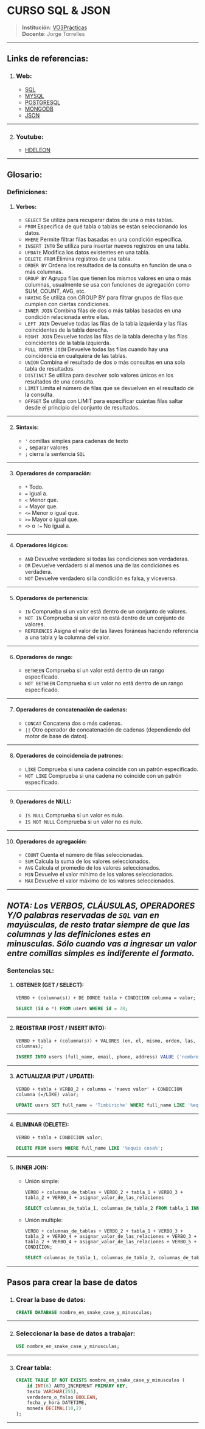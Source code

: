 # CURSO SQL & JSON
> **Institución**: [VO3Prácticas](https://vo3practicas.com/)<br>
> **Docente**: Jorge Torrelles
---
## Links de referencias:
1. ### Web:
    - [SQL](https://www.w3schools.com/sql/default.asp)
    - [MYSQL](https://www.w3schools.com/mysql/default.asp)
    - [POSTGRESQL](https://www.w3schools.com/postgresql/index.php)
    - [MONGODB](https://www.w3schools.com/mongodb/index.php)
    - [JSON](https://www.json.org/json-en.html)
---
2. ### Youtube:
    - [HDELEON](https://www.youtube.com/watch?v=fqxuHo2MJY8&ab_channel=hdeleon.net)
---
## Glosario:
### **Definiciones**:
1. #### Verbos:
    - `SELECT` Se utiliza para recuperar datos de una o más tablas.
    - `FROM` Especifica de qué tabla o tablas se están seleccionando los datos.
    - `WHERE` Permite filtrar filas basadas en una condición específica.
    - `INSERT INTO` Se utiliza para insertar nuevos registros en una tabla.
    - `UPDATE` Modifica los datos existentes en una tabla.
    - `DELETE FROM` Elimina registros de una tabla.
    - `ORDER BY` Ordena los resultados de la consulta en función de una o más columnas.
    - `GROUP BY` Agrupa filas que tienen los mismos valores en una o más columnas, usualmente se usa con funciones de agregación como SUM, COUNT, AVG, etc.
    - `HAVING` Se utiliza con GROUP BY para filtrar grupos de filas que cumplen con ciertas condiciones.
    - `INNER JOIN` Combina filas de dos o más tablas basadas en una condición relacionada entre ellas.
    - `LEFT JOIN` Devuelve todas las filas de la tabla izquierda y las filas coincidentes de la tabla derecha.
    - `RIGHT JOIN` Devuelve todas las filas de la tabla derecha y las filas coincidentes de la tabla izquierda.
    - `FULL OUTER JOIN` Devuelve todas las filas cuando hay una coincidencia en cualquiera de las tablas.
    - `UNION` Combina el resultado de dos o más consultas en una sola tabla de resultados.
    - `DISTINCT` Se utiliza para devolver solo valores únicos en los resultados de una consulta.
    - `LIMIT` Limita el número de filas que se devuelven en el resultado de la consulta.
    - `OFFSET` Se utiliza con LIMIT para especificar cuántas filas saltar desde el principio del conjunto de resultados.
---
2. #### Sintaxis:
    - `'` comillas simples para cadenas de texto
    - `,` separar valores
    - `;` cierra la sentencia `SQL`
---
3. #### Operadores de comparación:
    - `*` Todo.
    - `=` Igual a.
    - `<` Menor que.
    - `>` Mayor que.
    - `<=` Menor o igual que.
    - `>=` Mayor o igual que.
    - `<>` o `!=` No igual a.
---
4. #### Operadores lógicos:
    - `AND` Devuelve verdadero si todas las condiciones son verdaderas.
    - `OR` Devuelve verdadero si al menos una de las condiciones es verdadera.
    - `NOT` Devuelve verdadero si la condición es falsa, y viceversa.
---
5. #### Operadores de pertenencia:
    - `IN` Comprueba si un valor está dentro de un conjunto de valores.
    - `NOT IN` Comprueba si un valor no está dentro de un conjunto de valores.
    - `REFERENCES` Asigna el valor de las llaves foráneas haciendo referencia a una tabla y la columna del valor.
---
6. #### Operadores de rango:
    - `BETWEEN` Comprueba si un valor está dentro de un rango especificado.
    - `NOT BETWEEN` Comprueba si un valor no está dentro de un rango especificado.
---
7. #### Operadores de concatenación de cadenas:
    - `CONCAT` Concatena dos o más cadenas.
    - `||` Otro operador de concatenación de cadenas (dependiendo del motor de base de datos).
---
8. #### Operadores de coincidencia de patrones:
    - `LIKE` Comprueba si una cadena coincide con un patrón especificado.
    - `NOT LIKE` Comprueba si una cadena no coincide con un patrón especificado.
---
9. #### Operadores de NULL:
    - `IS NULL` Comprueba si un valor es nulo.
    - `IS NOT NULL` Comprueba si un valor no es nulo.
---
10. #### Operadores de agregación:
    - `COUNT` Cuenta el número de filas seleccionadas.
    - `SUM` Calcula la suma de los valores seleccionados.
    - `AVG` Calcula el promedio de los valores seleccionados.
    - `MIN` Devuelve el valor mínimo de los valores seleccionados.
    - `MAX` Devuelve el valor máximo de los valores seleccionados.
---
_**NOTA:** Los VERBOS, CLÁUSULAS, OPERADORES Y/O palabras reservadas de `SQL` van en mayúsculas, de resto tratar siempre de que las columnas y las definiciones estes en minusculas. Sólo cuando vas a ingresar un valor entre comillas simples es indiferente el formato._
---
### **Sentencias `SQL`**:
1. #### OBTENER (GET / SELECT):
    ``` plaintext
    VERBO + (columna(s)) + DE DONDE tabla + CONDICION columna = valor;
    ```
    ``` sql
    SELECT (id o *) FROM users WHERE id = 28;
    ```
---
2. #### REGISTRAR (POST / INSERT INTO):
    ``` plaintext
    VERBO + tabla + (columna(s)) + VALORES (en, el, mismo, orden, las, columnas);
    ```
    ``` sql
    INSERT INTO users (full_name, email, phone, address) VALUE ('nombre y apellido', 'correo@ejemplo.com', 'telefono', 'direccion');
    ```
---
3. #### ACTUALIZAR (PUT / UPDATE):
    ``` plaintext
    VERBO + tabla + VERBO_2 + columna = 'nuevo valor' + CONDICION columna (=/LIKE) valor;
    ```
    ``` sql
    UPDATE users SET full_name = 'Timbiriche' WHERE full_name LIKE '%equis cosa%';
    ```
---
4. #### ELIMINAR (DELETE):
    ``` plaintext
    VERBO + tabla + CONDICION valor;
    ```
    ``` sql
    DELETE FROM users WHERE full_name LIKE '%equis cosa%';
    ```
---
5. #### INNER JOIN:
    - Unión simple:
        ``` plaintext
        VERBO + columnas_de_tablas + VERBO_2 + tabla_1 + VERBO_3 + tabla_2 + VERBO_4 + asignar_valor_de_las_relaciones
        ```
        ``` sql
        SELECT columnas_de_tabla_1, columnas_de_tabla_2 FROM tabla_1 INNER JOIN tabla_2 ON tabla_1.columna = tabla_2.columna;
        ```
    - Unión multiple:
        ``` plaintext
        VERBO + columnas_de_tablas + VERBO_2 + tabla_1 + VERBO_3 + tabla_2 + VERBO_4 + asignar_valor_de_las_relaciones + VERBO_3 + tabla_2 + VERBO_4 + asignar_valor_de_las_relaciones + VERBO_5 + CONDICION;
        ```
        ``` sql
        SELECT columnas_de_tabla_1, columnas_de_tabla_2, columnas_de_tabla_3 FROM tabla_1 INNER JOIN tabla_2 ON tabla_1.columna_1 = tabla_2.columna_1 INNER JOIN tabla_3 ON tabla_2.columna_2 = tabla_3.columna_2 WHERE condicion;
        ```
---
## Pasos para crear la base de datos
1. ### **Crear la base de datos**:
    ``` sql
    CREATE DATABASE nombre_en_snake_case_y_minusculas;
    ```
---
2. ### **Seleccionar la base de datos a trabajar**:
    ``` sql
    USE nombre_en_snake_case_y_minusculas;
    ```
---
3. ### **Crear tabla**:
    ``` sql
    CREATE TABLE IF NOT EXISTS nombre_en_snake_case_y_minusculas (
        id INT(6) AUTO_INCREMENT PRIMARY KEY,
        texto VARCHAR(255),
        verdadero_o_falso BOOLEAN,
        fecha_y_hora DATETIME,
        moneda DECIMAL(10,2)
    );
    ```
---



